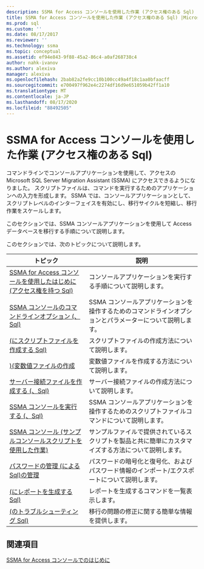 ```yaml
---
description: SSMA for Access コンソールを使用した作業 (アクセス権のある Sql)
title: SSMA for Access コンソールを使用した作業 (アクセス権のある Sql) |Microsoft Docs
ms.prod: sql
ms.custom: ''
ms.date: 08/17/2017
ms.reviewer: ''
ms.technology: ssma
ms.topic: conceptual
ms.assetid: ef94e843-9f88-45a2-86c4-a0af268738c4
author: nahk-ivanov
ms.author: alexiva
manager: alexiva
ms.openlocfilehash: 2bab82a2fe9cc10b100cc49a4f18c1aa0bfaacff
ms.sourcegitcommit: e700497f962e4c2274df16d9e651059b42ff1a10
ms.translationtype: MT
ms.contentlocale: ja-JP
ms.lasthandoff: 08/17/2020
ms.locfileid: "88492505"
---
```

# <a name="working-with-ssma-for-access-console-accesstosql"></a>SSMA for Access コンソールを使用した作業 (アクセス権のある Sql)
コマンドラインでコンソールアプリケーションを使用して、アクセスの Microsoft SQL Server Migration Assistant (SSMA) にアクセスできるようになりました。 スクリプトファイルは、コマンドを実行するためのアプリケーションへの入力を形成します。 SSMA では、コンソールアプリケーションとして、スクリプトレベルのインターフェイスを有効にし、移行サイクルを短縮し、移行作業をスケールします。  
  
このセクションでは、SSMA コンソールアプリケーションを使用して Access データベースを移行する手順について説明します。  
  
このセクションでは、次のトピックについて説明します。  
  
|トピック|説明|  
|-|-|  
|[SSMA for Access コンソールを使用したはじめに &#40;アクセス権を持つ Sql&#41;](../../ssma/access/getting-started-with-ssma-for-access-console-accesstosql.md)|コンソールアプリケーションを実行する手順について説明します。|  
|[SSMA コンソールのコマンドラインオプション &#40;、Sql&#41;](../../ssma/access/command-line-options-in-ssma-console-accesstosql.md)|SSMA コンソールアプリケーションを操作するためのコマンドラインオプションとパラメーターについて説明します。|  
|[&#40;にスクリプトファイルを作成する Sql&#41;](../../ssma/access/creating-script-files-accesstosql.md)|スクリプトファイルの作成方法について説明します。|  
|[&#41;&#40;変数値ファイルの作成 ](../../ssma/access/creating-variable-value-files-accesstosql.md)|変数値ファイルを作成する方法について説明します。|  
|[サーバー接続ファイルを作成する &#40;、Sql&#41;](../../ssma/access/creating-the-server-connection-files-accesstosql.md)|サーバー接続ファイルの作成方法について説明します。|  
|[SSMA コンソールを実行する &#40;、Sql&#41;](../../ssma/access/executing-the-ssma-console-accesstosql.md)|SSMA コンソールアプリケーションを操作するためのスクリプトファイルコマンドについて説明します。|  
|[SSMA コンソール &#40;サンプルコンソールスクリプトを使用した作業&#41;](../../ssma/access/working-sample-console-script-filesexecuting-ssma-console-accesstosql.md)|サンプルファイルで提供されているスクリプトを製品と共に簡単にカスタマイズする方法について説明します。|  
|[パスワードの管理 &#40;による Sql&#41;の管理 ](../../ssma/access/managing-passwords-accesstosql.md)|パスワードの暗号化と復号化、およびパスワード情報のインポート/エクスポートについて説明します。|  
|[&#40;にレポートを生成する Sql&#41;](../../ssma/access/generating-reports-accesstosql.md)|レポートを生成するコマンドを一覧表示します。|  
|[&#40;のトラブルシューティング Sql&#41;](../../ssma/access/troubleshooting-accesstosql.md)|移行の問題の修正に関する簡単な情報を提供します。|  
  
## <a name="see-also"></a>関連項目  
[SSMA for Access コンソールでのはじめに](getting-started-with-ssma-for-access-console-accesstosql.md)  
  
